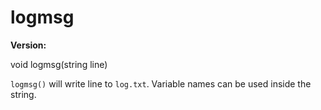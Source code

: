 # logmsg

**Version:** <VersionInfo dinkhd="" standalone />

<Prototype>void logmsg(string line)</Prototype>

`logmsg()` will write line to `log.txt`. Variable names can be used inside the string.